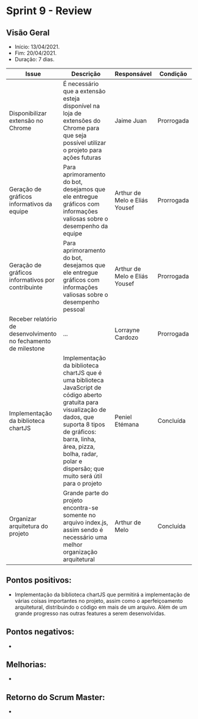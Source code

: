 # Sprint 9 - Review

## Visão Geral
* Início: 13/04/2021.
* Fim: 20/04/2021.
* Duração: 7 dias.

Issue | Descrição | Responsável | Condição
---|---|---|---
Disponibilizar extensão no Chrome | É necessário que a extensão esteja disponível na loja de extensões do Chrome para que seja possível utilizar o projeto para ações futuras | Jaime Juan | Prorrogada
Geração de gráficos informativos da equipe | Para aprimoramento do bot, desejamos que ele entregue gráficos com informações valiosas sobre o desempenho da equipe | Arthur de Melo e Eliás Yousef | Prorrogada
Geração de gráficos informativos por contribuinte | Para aprimoramento do bot, desejamos que ele entregue gráficos com informações valiosas sobre o desempenho pessoal | Arthur de Melo e Eliás Yousef | Prorrogada
Receber relatório de desenvolvimento no fechamento de milestone | ... | Lorrayne Cardozo | Prorrogada
Implementação da biblioteca chartJS | Implementação da biblioteca chartJS que é uma biblioteca JavaScript de código aberto gratuita para visualização de dados, que suporta 8 tipos de gráficos: barra, linha, área, pizza, bolha, radar, polar e dispersão; que muito será útil para o projeto | Peniel Etémana | Concluída
Organizar arquitetura do projeto | Grande parte do projeto encontra-se somente no arquivo index.js, assim sendo é necessário uma melhor organização arquitetural | Arthur de Melo | Concluída

## Pontos positivos:
* Implementação da biblioteca chartJS que permitirá a implementação de várias coisas importantes no projeto, assim como o aperfeiçoamento arquitetural, distribuindo o código em mais de um arquivo. Além de um grande progresso nas outras features a serem desenvolvidas.

## Pontos negativos:
* 

## Melhorias:
* 

## Retorno do Scrum Master:
* 